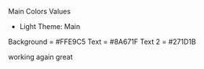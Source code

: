 Main Colors Values

- Light Theme: Main

Background = #FFE9C5
Text = #8A671F
Text 2 = #271D1B

working again great
